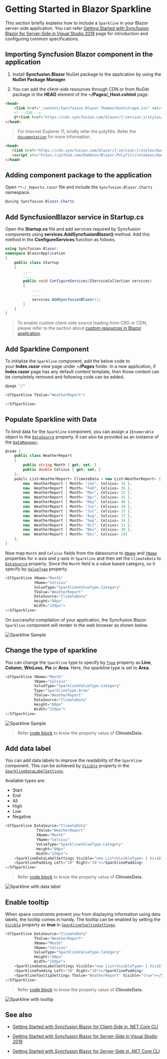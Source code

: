 # Getting Started in Blazor Sparkline

This section briefly explains how to include a `Sparkline` in your Blazor server-side application. You can refer [Getting Started with Syncfusion Blazor for Server-Side in Visual Studio 2019](https://blazor.syncfusion.com/documentation/getting-started/blazor-server-side-visual-studio-2019/) page for introduction and configuring common specifications.

## Importing Syncfusion Blazor component in the application

1. Install **Syncfusion.Blazor** NuGet package to the application by using the **NuGet Package Manager**.

2. You can add the client-side resources through CDN or from NuGet package in the **HEAD** element of the **~/Pages/_Host.cshtml** page.

```html
<head>
    <link href="_content/Syncfusion.Blazor.Themes/bootstrap4.css" rel="stylesheet" />
    <!---CDN--->
    @*<link href="https://cdn.syncfusion.com/blazor/{:version:}/styles/bootstrap4.css" rel="stylesheet" />*@
</head>
```

> For Internet Explorer 11, kindly refer the polyfills. Refer the [`documentation`](https://blazor.syncfusion.com/documentation/common/how-to/render-blazor-server-app-in-ie/) for more information.

 ```html
<head>
    <link href="https://cdn.syncfusion.com/blazor/{:version:}/styles/bootstrap4.css" rel="stylesheet" />
    <script src="https://github.com/Daddoon/Blazor.Polyfill/releases/download/3.0.1/blazor.polyfill.min.js"></script>
</head>
```

## Adding component package to the application

Open `**~/_Imports.razor` file and include the `Syncfusion.Blazor.Charts` namespace.

```csharp
@using Syncfusion.Blazor.Charts
```

## Add SyncfusionBlazor service in Startup.cs

Open the **Startup.cs** file and add services required by Syncfusion components using **services.AddSyncfusionBlazor()** method. Add this method in the **ConfigureServices** function as follows.

```csharp
using Syncfusion.Blazor;
namespace BlazorApplication
{
    public class Startup
    {
        ....
        ....
        public void ConfigureServices(IServiceCollection services)
        {
            ....
            ....
            services.AddSyncfusionBlazor();
        }
    }
}
```

> To enable custom client-side source loading from CRG or CDN, please refer to the section about [custom resources in Blazor application](https://blazor.syncfusion.com/documentation/common/custom-resource-generator/#how-to-use-custom-resources-in-the-blazor-application).

## Add Sparkline Component

To initialize the `Sparkline` component, add the below code to your **Index.razor** view page under **~/Pages** folder. In a new application, if **Index.razor** page has any default content template, then those content can be completely removed and following code can be added.

```csharp
@page "/"

<SfSparkline TValue="WeatherReport">

</SfSparkline>
```

## Populate Sparkline with Data

To bind data for the `Sparkline` component, you can assign a `IEnumerable` object to
the [`DataSource`](https://help.syncfusion.com/cr/blazor/Syncfusion.Blazor~Syncfusion.Blazor.Charts.SparklineModel%601~DataSource.html) property. It can also be provided as an instance of the [`DataManager`](https://help.syncfusion.com/cr/blazor/Syncfusion.Blazor.DataManager.html).

```csharp
@code {
    public class WeatherReport
    {
        public string Month { get; set; }
        public double Celsius { get; set; }
    };
    pubilc List<WeatherReport> ClimateData = new List<WeatherReport> {
        new  WeatherReport { Month= "Jan", Celsius= 34 },
        new  WeatherReport { Month= "Feb", Celsius= 36 },
        new  WeatherReport { Month= "Mar", Celsius= 32 },
        new  WeatherReport { Month= "Apr", Celsius= 35 },
        new  WeatherReport { Month= "May", Celsius= 40 },
        new  WeatherReport { Month= "Jun", Celsius= 38 },
        new  WeatherReport { Month= "Jul", Celsius= 33 },
        new  WeatherReport { Month= "Aug", Celsius= 37 },
        new  WeatherReport { Month= "Sep", Celsius= 34 },
        new  WeatherReport { Month= "Oct", Celsius= 31 },
        new  WeatherReport { Month= "Nov", Celsius= 30 },
        new  WeatherReport { Month= "Dec", Celsius= 29}
    };
}
```

Now map `Month` and `Celsius` fields from the datasource to [`XName`](https://help.syncfusion.com/cr/blazor/Syncfusion.Blazor~Syncfusion.Blazor.Charts.SfSparkline%601~XName.html) and [`YName`](https://help.syncfusion.com/cr/blazor/Syncfusion.Blazor~Syncfusion.Blazor.Charts.SfSparkline%601~YName.html) properties for x-axis and y-axis in `Sparkline` and then set the `ClimateData` to [`DataSource`](https://help.syncfusion.com/cr/blazor/Syncfusion.Blazor~Syncfusion.Blazor.Charts.SparklineModel%601~DataSource.html) property. Since the `Month` field is a value based category, so it specify by [`ValueType`](https://help.syncfusion.com/cr/blazor/Syncfusion.Blazor~Syncfusion.Blazor.Charts.SfSparkline%601~ValueType.html) property.

```csharp
<SfSparkline XName="Month"
             YName="Celsius"
             ValueType="SparklineValueType.Category"
             TValue="WeatherReport"
             DataSource="ClimateData"
             Height="80px"
             Width="150px">
</SfSparkline>
```

On successful compilation of your application, the Syncfusion Blazor `Sparkline` component will render in the web browser as shown below.

![Sparkline Sample](./images/Sparkline.png)

## Change the type of sparkline

You can change the `Sparkline` type to specify by [`Type`](https://help.syncfusion.com/cr/blazor/Syncfusion.Blazor~Syncfusion.Blazor.Charts.SfSparkline%601~Type.html) property as **Line**, **Column**, **WinLoss**, **Pie** or **Area**. Here, the sparkline type is set to **Area**.

```csharp
<SfSparkline XName="Month"
             YName="Celsius"
             ValueType="SparklineValueType.Category"
             Type="SparklineType.Area"
             TValue="WeatherReport"
             DataSource="ClimateData"
             Height="80px"
             Width="150px">
</SfSparkline>
```

![Sparkline Sample](./images/Areatype.png)

> Refer [code block](#populate-sparkline-with-data) to know the property value of **ClimateData**.

## Add data label

You can add data labels to improve the readability of the `Sparkline` component. This can be achieved by [`Visible`](https://help.syncfusion.com/cr/blazor/Syncfusion.Blazor~Syncfusion.Blazor.Charts.SparklineDataLabelSettings~Visible.html) property in the [`SparklineDataLabelSettings`](https://help.syncfusion.com/cr/blazor/Syncfusion.Blazor~Syncfusion.Blazor.Charts.SparklineDataLabelSettings.html).

Available types are:
* Start
* End
* All
* High
* Low
* Negative

```csharp
<SfSparkline DataSource="ClimateData"
              TValue="WeatherReport"
              XName="Month"
              YName="Celsius"
              ValueType="SparklineValueType.Category"
              Height="80px"
              Width="150px">
    <SparklineDataLabelSettings Visible="new List<VisibleType> { VisibleType.Start, VisibleType.End }"></SparklineDataLabelSettings>
    <SparklinePadding Left="10" Right="10"></SparklinePadding>
</SfSparkline>
```

> Refer [code block](#populate-sparkline-with-data) to know the property value of **ClimateData**.

![Sparkline with data label](./images/data-label.png)

## Enable tooltip

When space constraints prevent you from displaying information using data labels, the tooltip comes in handy.
The tooltip can be enabled by setting the [`Visible`](https://help.syncfusion.com/cr/blazor/Syncfusion.Blazor~Syncfusion.Blazor.Charts.SparklineTooltipSettings~Visible.html) property as **true** in [`SparklineTooltipSettings`](https://help.syncfusion.com/cr/blazor/Syncfusion.Blazor~Syncfusion.Blazor.Charts.SparklineTooltipSettings.html).

```csharp
<SfSparkline DataSource="ClimateData"
             TValue="WeatherReport"
             XName="Month"
             YName="Celsius"
             ValueType="SparklineValueType.Category"
             Height="80px"
             Width="150px">
    <SparklineDataLabelSettings Visible="new List<VisibleType> { VisibleType.Start, VisibleType.End }"></SparklineDataLabelSettings>
    <SparklinePadding Left="10" Right="10"></SparklinePadding>
    <SparklineTooltipSettings TValue="WeatherReport" Visible="true"></SparklineTooltipSettings>
</SfSparkline>
```

> Refer [code block](#adding-sparkline-component-to-an-application) to know the property value of **ClimateData**.

![Sparkline with tooltip](./images/sparkline-with-tooltip.png)

## See also

* [Getting Started with Syncfusion Blazor for Client-Side in .NET Core CLI](https://blazor.syncfusion.com/documentation/getting-started/dotnet-cli-blazor/)

* [Getting Started with Syncfusion Blazor for Server-Side in Visual Studio 2019](https://blazor.syncfusion.com/documentation/getting-started/blazor-server-side-visual-studio-2019/)

* [Getting Started with Syncfusion Blazor for Server-Side in .NET Core CLI](https://blazor.syncfusion.com/documentation/getting-started/dotnet-cli-blazor-server/)